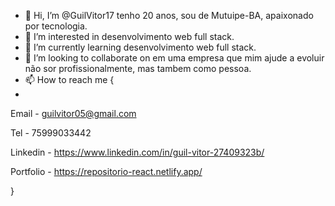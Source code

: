 - 👋 Hi, I’m @GuilVitor17 tenho 20 anos, sou de Mutuipe-BA, apaixonado por tecnologia.
- 👀 I’m interested in desenvolvimento web full stack.
- 🌱 I’m currently learning desenvolvimento web full stack.
- 💞️ I’m looking to collaborate on em uma empresa que mim ajude a evoluir não sor profissionalmente, mas tambem como pessoa.
- 📫 How to reach me {
- 
Email - guilvitor05@gmail.com

Tel - 75999033442

Linkedin - https://www.linkedin.com/in/guil-vitor-27409323b/

Portfolio - https://repositorio-react.netlify.app/

}

<!---
GuilVitor17/GuilVitor17 is a ✨ special ✨ repository because its `README.md` (this file) appears on your GitHub profile.
You can click the Preview link to take a look at your changes.
--->
